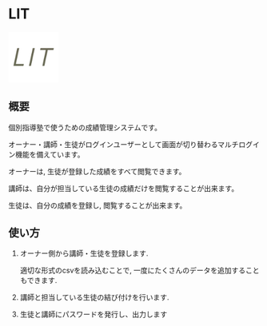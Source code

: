 # LIT
<img src="https://raw.githubusercontent.com/snoguchi1212/LIT/images/LIT_logo.png" width="20%">

## 概要

個別指導塾で使うための成績管理システムです。

オーナー・講師・生徒がログインユーザーとして画面が切り替わるマルチログイン機能を備えています。

オーナーは, 生徒が登録した成績をすべて閲覧できます。

講師は、自分が担当している生徒の成績だけを閲覧することが出来ます。

生徒は、自分の成績を登録し, 閲覧することが出来ます。

## 使い方

1. オーナー側から講師・生徒を登録します.

   適切な形式のcsvを読み込むことで, 一度にたくさんのデータを追加することもできます.

2. 講師と担当している生徒の結び付けを行います.

3. 生徒と講師にパスワードを発行し、出力します
